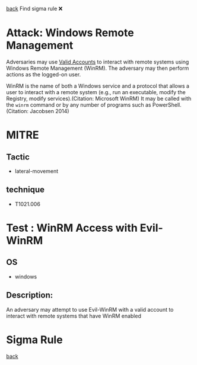 
[back](../index.md)
Find sigma rule :x: 

# Attack: Windows Remote Management 

Adversaries may use [Valid Accounts](https://attack.mitre.org/techniques/T1078) to interact with remote systems using Windows Remote Management (WinRM). The adversary may then perform actions as the logged-on user.

WinRM is the name of both a Windows service and a protocol that allows a user to interact with a remote system (e.g., run an executable, modify the Registry, modify services).(Citation: Microsoft WinRM) It may be called with the `winrm` command or by any number of programs such as PowerShell.(Citation: Jacobsen 2014)

# MITRE
## Tactic
  - lateral-movement


## technique
  - T1021.006


# Test : WinRM Access with Evil-WinRM
## OS
  - windows


## Description:
An adversary may attempt to use Evil-WinRM with a valid account to interact with remote systems that have WinRM enabled

# Sigma Rule


[back](../index.md)
